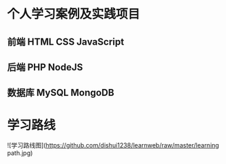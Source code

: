 # 个人学习案例及实践项目

## 前端 HTML CSS JavaScript

## 后端 PHP NodeJS

## 数据库 MySQL MongoDB

# 学习路线

   ![学习路线图](https://github.com/dishui1238/learnweb/raw/master/learning path.jpg)

